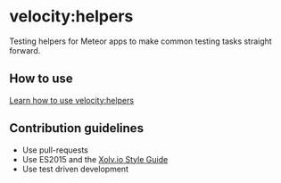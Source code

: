# velocity:helpers

Testing helpers for Meteor apps to make common testing tasks straight forward.

## How to use

[Learn how to use velocity:helpers](https://meteor-testing.readme.io/v1.0/docs/velocity-helpers)

## Contribution guidelines

* Use pull-requests
* Use ES2015 and the [Xolv.io Style Guide](https://github.com/xolvio/javascript-style-guide)
* Use test driven development
